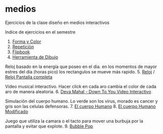 # medios
Ejercicios de la clase diseño en medios interactivos 

Indice de ejercicios en el semestre

1. [Forma y Color](https://s-rozo.github.io/mediosInteractivos/01)
2. [Repeticiòn](https://s-rozo.github.io/mediosInteractivos/02)
3. [Flipbook](https://s-rozo.github.io/mediosInteractivos/03)
4. [Herramienta de Dibujo](https://s-rozo.github.io/mediosInteractivos/04)

Reloj basado en la energía que poseo en el día. en los momentos de mayor estres del día (horas pico) los rectangulos se mueve más rapido.
5. [Reloj](https://s-rozo.github.io/mediosInteractivos/05)  /  [Reloj Pantalla completa](https://s-rozo.github.io/mediosInteractivos/05.2)

Video musical interactivo. Hacer click en cada aro cambia el color de cada aro de manera aleatoria.
6. [Deva Mahal - Down To You Video Interactivo](https://s-rozo.github.io/mediosInteractivos/06)

Simulación del cuerpo humano. Lo verde son los virus, morado es cancer y gris son las celulas defensoras.
7. [El cuerpo Humano](https://s-rozo.github.io/mediosInteractivos/07)
8. [El cuerpo Humano Modificado](https://s-rozo.github.io/mediosInteractivos/08)

Juego que utiliza la camara o el tacto para mover una burbuja por la pantalla y evitar que explote.
9. [Bubble Pop](https://s-rozo.github.io/mediosInteractivos/09)
